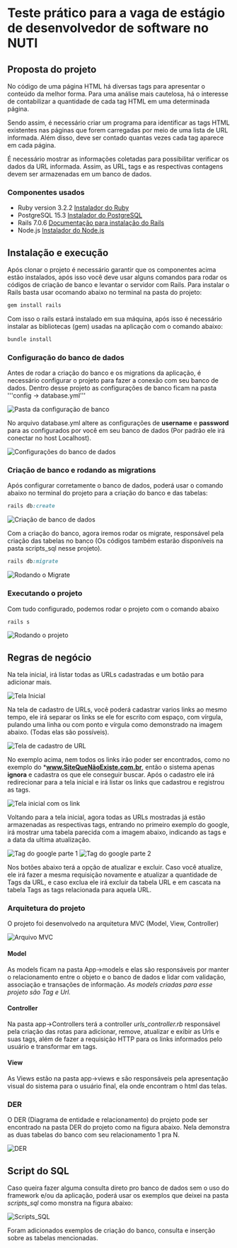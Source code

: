 # Teste prático para a vaga de estágio de desenvolvedor de software no NUTI

## Proposta do projeto
No código de uma página HTML há diversas tags para apresentar o conteúdo da melhor forma. Para uma análise mais cautelosa, há o interesse de contabilizar a quantidade de cada tag HTML em uma determinada página.

Sendo assim, é necessário criar um programa para identificar as tags HTML existentes nas páginas que forem carregadas por meio de uma lista de URL informada. Além disso, deve ser contado quantas vezes cada tag aparece em cada página.

É necessário mostrar as informações coletadas para possibilitar verificar os dados da URL informada. Assim, as URL, tags e as respectivas contagens devem ser armazenadas em um banco de dados.

### Componentes usados
* Ruby version 3.2.2 [Instalador do Ruby](https://rubyinstaller.org/)
* PostgreSQL 15.3 [Instalador do PostgreSQL](https://www.postgresql.org/download/windows/)
* Rails 7.0.6 [Documentação para instalação do Rails](https://guides.rubyonrails.org/getting_started.html)
* Node.js [Instalador do Node.js](https://nodejs.org/en)

## Instalação e execução
  Após clonar o projeto é necessário garantir que os componentes acima estão instalados, após isso você deve usar alguns comandos para rodar os códigos de criação de banco e levantar o servidor com Rails.
  Para instalar o Rails basta usar ocomando abaixo no terminal na pasta do projeto:
~~~ruby
gem install rails
~~~

Com isso o rails estará instalado em sua máquina, após isso é necessário instalar as bibliotecas (gem) usadas na aplicação com o comando abaixo:
~~~ruby
bundle install
~~~
### Configuração do banco de dados
Antes de rodar a criação do banco e os migrations da aplicação, é necessário configurar o projeto para fazer a conexão com seu banco de dados. Dentro desse projeto as configurações de banco ficam na pasta '''config -> database.yml'''

![Pasta da configuração de banco](https://github.com/karinasasaki/teste-nuti/assets/78616373/ad108efa-e437-4065-bd60-53bfeebd66f8)

No arquivo database.yml altere as configurações de **username** e **password** para as configurados por você em seu banco de dados (Por padrão ele irá conectar no host Localhost).

![Configurações do banco de dados](https://github.com/karinasasaki/teste-nuti/assets/78616373/ff20e2b5-bb0f-4b08-83f8-346fe9918d24)

### Criação de banco e rodando as migrations

Após configurar corretamente o banco de dados, poderá usar o comando abaixo no terminal do projeto para a criação do banco e das tabelas:

~~~ruby
rails db:create
~~~

![Criação de banco de dados](https://github.com/karinasasaki/teste-nuti/assets/78616373/3a3066c4-9e05-442b-9673-e984efbd745d)

Com a criação do banco, agora iremos rodar os migrate, responsável pela criação das tabelas no banco (Os códigos também estarão disponíveis na pasta scripts_sql nesse projeto).

~~~ruby
rails db:migrate
~~~

![Rodando o Migrate](https://github.com/karinasasaki/teste-nuti/assets/78616373/7fb48f90-20a9-4177-82c0-063713a6ea9b)

### Executando o projeto

Com tudo configurado, podemos rodar o projeto com o comando abaixo

~~~ruby
rails s
~~~

![Rodando o projeto](https://github.com/karinasasaki/teste-nuti/assets/78616373/eb34812d-0b4c-440f-8b63-6ad3b86bea0e)


## Regras de negócio

Na tela inicial, irá listar todas as URLs cadastradas e um botão para adicionar mais.

![Tela Inicial](https://github.com/karinasasaki/teste-nuti/assets/78616373/0120533e-0385-4e59-864d-0e2a8ba8bb93)


Na tela de cadastro de URLs, você poderá cadastrar varios links ao mesmo tempo, ele irá separar os links se ele for escrito com espaço, com vírgula, pulando uma linha ou com ponto e vírgula como demonstrado na imagem abaixo. (Todas elas são possíveis).

![Tela de cadastro de URL](https://github.com/karinasasaki/teste-nuti/assets/78616373/6af91ddb-ad24-4635-afdd-c168e74975aa)


No exemplo acima, nem todos os links irão poder ser encontrados, como no exemplo do ***www.SiteQueNãoExiste.com.br**, então o sistema apenas **ignora** e cadastra os que ele conseguir buscar. Após o cadastro ele irá redirecionar para a tela inicial e irá listar os links que cadastrou e registrou as tags.

![Tela inicial com os link](https://github.com/karinasasaki/teste-nuti/assets/78616373/8f7cb071-ac6a-461b-ba1b-a1d8e3405821)

Voltando para a tela inicial, agora todas as URLs mostradas já estão armazenadas as respectivas tags, entrando no primeiro exemplo do google, irá mostrar uma tabela parecida com a imagem abaixo, indicando as tags e a data da ultima atualização.

![Tag do google parte 1](https://github.com/karinasasaki/teste-nuti/assets/78616373/aa6bdbdc-f0f5-4964-9739-20f1743289b1)
![Tag do google parte 2](https://github.com/karinasasaki/teste-nuti/assets/78616373/b5d76ba7-8432-4a13-ac65-6a0f9f3292ec)


Nos botões abaixo terá a opção de atualizar e excluir. Caso você atualize, ele irá fazer a mesma requisição novamente e atualizar a quantidade de Tags da URL, e caso exclua ele irá excluir da tabela URL e em cascata na tabela Tags as tags relacionada para aquela URL.

### Arquitetura do projeto

O projeto foi desenvolvedo na arquitetura MVC (Model, View, Controller)

![Arquivo MVC](https://github.com/karinasasaki/teste-nuti/assets/78616373/8a14a5a8-d418-4af7-8210-72c1f8c96640)


#### Model
As models ficam na pasta App->models e elas são responsáveis por manter o relacionamento entre o objeto e o banco de dados e lidar com validação, associação e transações de informação. *As models criadas para esse projeto são Tag e Url.*

#### Controller
Na pasta app->Controllers terá a controller *urls_controller.rb* responsável pela criação das rotas para adicionar, remove, atualizar e exibir as Urls e suas tags, além de fazer a requisição HTTP para os links informados pelo usuário e transformar em tags.

#### View
As Views estão na pasta app->views e são responsáveis pela apresentação visual do sistema para o usuário final, ela onde encontram o html das telas.


### DER 
O DER (Diagrama de entidade e relacionamento) do projeto pode ser encontrado na pasta DER do projeto como na figura abaixo. Nela demonstra as duas tabelas do banco com seu relacionamento 1 pra N.

![DER](https://github.com/karinasasaki/teste-nuti/assets/78616373/39797b9c-3d0f-4f58-9d67-bae9e6e39484)

## Script do SQL
Caso queira fazer alguma consulta direto pro banco de dados sem o uso do framework e/ou da aplicação, poderá usar os exemplos que deixei na pasta *scripts_sql* como monstra na figura abaixo:

![Scripts_SQL](https://github.com/karinasasaki/teste-nuti/assets/78616373/72235914-dc21-4e5f-96ab-26625e05bc19)

Foram adicionados exemplos de criação do banco, consulta e inserção sobre as tabelas mencionadas.






